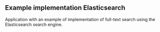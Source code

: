## Example implementation Elasticsearch

Application  with an example of implementation of full-text search using the Elasticsearch search engine.
